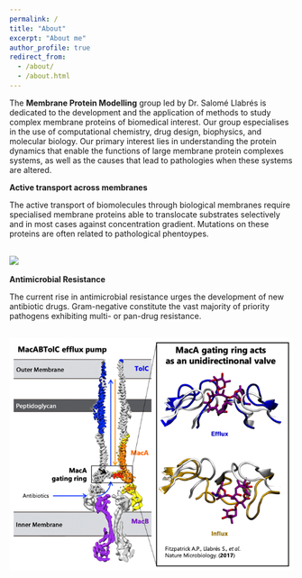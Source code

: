 ```yaml
---
permalink: /
title: "About"
excerpt: "About me"
author_profile: true
redirect_from: 
  - /about/
  - /about.html
---
```


The **Membrane Protein Modelling** group led by Dr. Salomé Llabrés is dedicated to the development and the application of methods to study complex membrane proteins of biomedical interest. Our group especialises in the use of computational chemistry, drug design, biophysics, and molecular biology. Our primary interest lies in understanding the protein dynamics that enable the functions of large membrane protein complexes systems, as well as the causes that lead to pathologies when these systems are altered. 

**Active transport across membranes**

The active transport of biomolecules through biological membranes require specialised membrane proteins able to translocate substrates selectively and in most cases against concentration gradient. Mutations on these proteins are often related to pathological phentoypes. 

<br/><img src='/images/cholesteroltransport.png'>

**Antimicrobial Resistance**

The current rise in antimicrobial resistance urges the development of new antibiotic drugs. Gram-negative constitute the vast majority of priority pathogens exhibiting multi- or pan-drug resistance. 

<br/><img src='/images/amr.png'>
